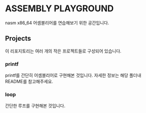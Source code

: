 # ASSEMBLY PLAYGROUND
nasm x86_64 어셈블리어를 연습해보기 위한 공간입니다.

## Projects
이 리포지토리는 여러 개의 작은 프로젝트들로 구성되어 있습니다.

### printf
printf를 간단히 어셈블리어로 구현해본 것입니다. 자세한 정보는 해당 폴더내 README를 참고해주세요.

### loop
간단한 루프를 구현해본 것입니다.
